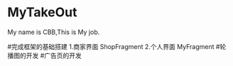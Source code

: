 # MyTakeOut
My name is CBB,This is My job.

#完成框架的基础搭建
    1.商家界面  ShopFragment
    2.个人界面  MyFragment
#轮播图的开发
#广告页的开发

